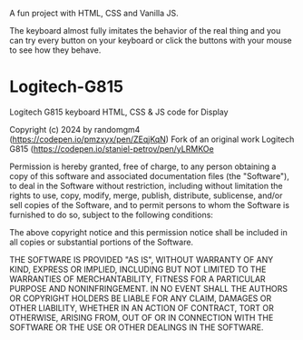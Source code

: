 A fun project with HTML, CSS and Vanilla JS.

The keyboard almost fully imitates the behavior of the real thing and you can try every button on your keyboard or click the buttons with your mouse to see how they behave.
# Logitech-G815
Logitech G815 keyboard HTML, CSS &amp; JS code for Display

Copyright (c) 2024 by randomgm4 (https://codepen.io/pmzxyx/pen/ZEqjKqN)
Fork of an original work Logitech G815 (https://codepen.io/staniel-petrov/pen/yLRMKOe

Permission is hereby granted, free of charge, to any person obtaining a copy of this software and associated documentation files (the "Software"), to deal in the Software without restriction, including without limitation the rights to use, copy, modify, merge, publish, distribute, sublicense, and/or sell copies of the Software, and to permit persons to whom the Software is furnished to do so, subject to the following conditions:

The above copyright notice and this permission notice shall be included in all copies or substantial portions of the Software.

THE SOFTWARE IS PROVIDED "AS IS", WITHOUT WARRANTY OF ANY KIND, EXPRESS OR IMPLIED, INCLUDING BUT NOT LIMITED TO THE WARRANTIES OF MERCHANTABILITY, FITNESS FOR A PARTICULAR PURPOSE AND NONINFRINGEMENT. IN NO EVENT SHALL THE AUTHORS OR COPYRIGHT HOLDERS BE LIABLE FOR ANY CLAIM, DAMAGES OR OTHER LIABILITY, WHETHER IN AN ACTION OF CONTRACT, TORT OR OTHERWISE, ARISING FROM, OUT OF OR IN CONNECTION WITH THE SOFTWARE OR THE USE OR OTHER DEALINGS IN THE SOFTWARE.

